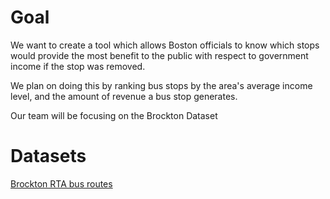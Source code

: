 # Goal
We want to create a tool which allows Boston officials to know which stops would
provide the most benefit to the public with respect to government income if the 
stop was removed.

We plan on doing this by ranking bus stops by the area's average income level, 
and the amount of revenue a bus stop generates.

Our team will be focusing on the Brockton Dataset

# Datasets
[Brockton RTA bus routes](https://geo-massdot.opendata.arcgis.com/datasets/rta-bus-routes?where=Agency%20%3D%20%27BrocktonAreaRTA%27)